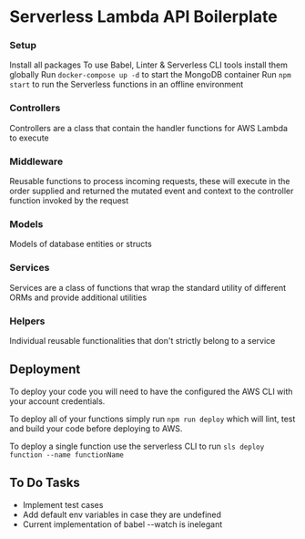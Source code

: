 # Serverless Lambda API Boilerplate

### Setup

Install all packages
To use Babel, Linter & Serverless CLI tools install them globally
Run `docker-compose up -d` to start the MongoDB container
Run `npm start` to run the Serverless functions in an offline environment

### Controllers

Controllers are a class that contain the handler functions for AWS Lambda to execute

### Middleware

Reusable functions to process incoming requests, these will execute in the order supplied and returned the mutated event and context to the controller function invoked by the request

### Models

Models of database entities or structs

### Services

Services are a class of functions that wrap the standard utility of different ORMs and provide additional utilities

### Helpers

Individual reusable functionalities that don't strictly belong to a service

## Deployment

To deploy your code you will need to have the configured the AWS CLI with your account credentials.

To deploy all of your functions simply run `npm run deploy` which will lint, test and build your code before deploying to AWS.

To deploy a single function use the serverless CLI to run `sls deploy function --name functionName`

## To Do Tasks

- Implement test cases
- Add default env variables in case they are undefined
- Current implementation of babel --watch is inelegant
